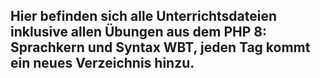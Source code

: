 ## Hier befinden sich alle Unterrichtsdateien inklusive allen Übungen aus dem PHP 8: Sprachkern und Syntax WBT, jeden Tag kommt ein neues Verzeichnis hinzu.